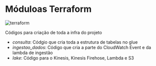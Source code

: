 # Móduloas Terraform
![terraform](https://www.google.com/url?sa=i&url=https%3A%2F%2Fcongdonglinux.com%2Fterraform-zero-to-hero%2F&psig=AOvVaw15PI-F194nHJmzG60OP2uR&ust=1624330644702000&source=images&cd=vfe&ved=0CAoQjRxqFwoTCMDV5rPdp_ECFQAAAAAdAAAAABAD)  


Códigos para criação de toda a infra do projeto

- *consulta*: Códgio que cria toda a estrutura de tabelas no glue
- *ingestao_dados*: Código que cria a parte do CloudWatch Event e da lambda de ingestão
- *lake*: Código para o Kinesis, Kinesis Firehose, Lambda e S3